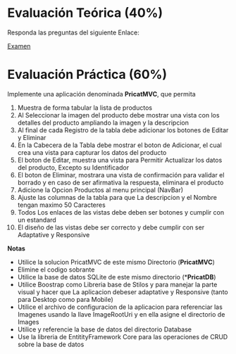 # Evaluación Teórica (40%)
Responda las preguntas del siguiente Enlace:

[Examen](https://forms.gle/263LJKGdq5iPMjxd9)

# Evaluación Práctica (60%)
Implemente una aplicación denominada **PricatMVC**, que permita 

1. Muestra de forma tabular la lista de productos
2. Al Seleccionar la imagen del producto debe mostrar una vista con los detalles del producto ampliando la imagen y la descripcion
3. Al final de cada Registro de la tabla debe adicionar los botones de Editar y Eliminar
4. En la Cabecera de la Tabla debe mostrar el boton de Adicionar, el cual crea una vista para capturar los datos del producto
5. El boton de Editar, muestra una vista para Permitir Actualizar los datos del producto, Excepto su Identificador
6. El boton de Eliminar, mostrara una vista de confirmación para validar el borrado y en caso de ser afirmativa la respuesta, eliminara el producto
7. Adicione la Opcion Productos al menu principal (NavBar)
8. Ajuste las columnas de la tabla para que La descripcion y el Nombre tengan maximo 50 Caracteres
9. Todos Los enlaces de las vistas debe deben ser botones y cumplir con un estandard
10. El diseño de las vistas debe ser correcto y debe cumplir con ser Adaptative y Responsive


**Notas**
- Utilice la solucion PricatMVC de este mismo Directorio (**PricatMVC**)
- Elimine el codigo sobrante
- Utilice la base de datos SQLite de este mismo directorio (***PricatDB**)
- Utilice Boostrap como Libreria base de Stilos y para manejar la parte visual y hacer que La aplicacion debeser adaptative y Responsive (tanto para Desktop como para Mobile)
- Utilice el archivo de configuracion de la aplicacion para referenciar las Imagenes usando la llave ImageRootUri y en ella asigne el directorio de Images
- Utilice y referencie la base de datos del directorio Database
- Use la libreria de EntitityFramework Core para las operaciones de CRUD sobre la base de datos
